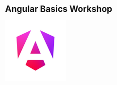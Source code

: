 # Angular Basics Workshop
<img src="/angular-workshop-app/src/assets/angular-logo.png" width="200" height="200" />
